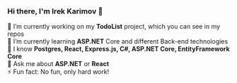 ### Hi there, I'm Irek Karimov 👋

🔭 I’m currently working on my **TodoList** project, which you can see in my repos\
🌱 I’m currently learning **ASP.NET** Core and different Back-end technologies\
📖 I know **Postgres, React, Express.js, C#, ASP.NET Core, EntityFramework Core**\
💬 Ask me about **ASP.NET** or **React**\
⚡ Fun fact: No fun, only hard work!

